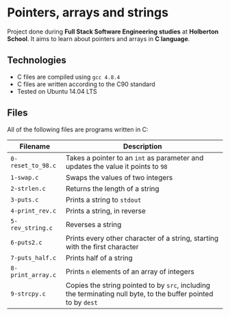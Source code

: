 # Pointers, arrays and strings

Project done during **Full Stack Software Engineering studies** at **Holberton School**. It aims to learn about pointers and arrays in **C language**.

## Technologies
* C files are compiled using `gcc 4.8.4`
* C files are written according to the C90 standard
* Tested on Ubuntu 14.04 LTS

## Files
All of the following files are programs written in C:

| Filename | Description |
| -------- | ----------- |
| `0-reset_to_98.c` | Takes a pointer to an `int` as parameter and updates the value it points to `98` |
| `1-swap.c` | Swaps the values of two integers |
| `2-strlen.c` | Returns the length of a string |
| `3-puts.c` | Prints a string to `stdout` |
| `4-print_rev.c` | Prints a string, in reverse |
| `5-rev_string.c` | Reverses a string |
| `6-puts2.c` | Prints every other character of a string, starting with the first character |
| `7-puts_half.c` | Prints half of a string |
| `8-print_array.c` | Prints `n` elements of an array of integers |
| `9-strcpy.c` | Copies the string pointed to by `src`, including the terminating null byte, to the buffer pointed to by `dest` |